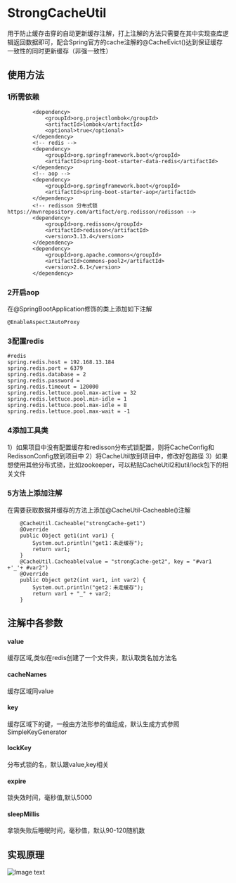 # StrongCacheUtil
用于防止缓存击穿的自动更新缓存注解，打上注解的方法只需要在其中实现查库逻辑返回数据即可，配合Spring官方的cache注解的@CacheEvict()达到保证缓存一致性的同时更新缓存（非强一致性）
## 使用方法
### 1所需依赖
```
        <dependency>
            <groupId>org.projectlombok</groupId>
            <artifactId>lombok</artifactId>
            <optional>true</optional>
        </dependency>
        <!-- redis -->
        <dependency>
            <groupId>org.springframework.boot</groupId>
            <artifactId>spring-boot-starter-data-redis</artifactId>
        </dependency>
        <!-- aop -->
        <dependency>
            <groupId>org.springframework.boot</groupId>
            <artifactId>spring-boot-starter-aop</artifactId>
        </dependency>
        <!-- redisson 分布式锁 https://mvnrepository.com/artifact/org.redisson/redisson -->
        <dependency>
            <groupId>org.redisson</groupId>
            <artifactId>redisson</artifactId>
            <version>3.13.4</version>
        </dependency>
        <dependency>
            <groupId>org.apache.commons</groupId>
            <artifactId>commons-pool2</artifactId>
            <version>2.6.1</version>
        </dependency>
```
### 2开启aop
在@SpringBootApplication修饰的类上添加如下注解
```
@EnableAspectJAutoProxy
```
### 3配置redis
```
#redis
spring.redis.host = 192.168.13.184
spring.redis.port = 6379
spring.redis.database = 2
spring.redis.password =
spring.redis.timeout = 120000
spring.redis.lettuce.pool.max-active = 32
spring.redis.lettuce.pool.min-idle = 1
spring.redis.lettuce.pool.max-idle = 8
spring.redis.lettuce.pool.max-wait = -1
```
### 4添加工具类
1）如果项目中没有配置缓存和redisson分布式锁配置，则将CacheConfig和RedissonConfig放到项目中
2）将CacheUtil放到项目中，修改好包路径
3）如果想使用其他分布式锁，比如zookeeper，可以粘贴CacheUtil2和util/lock包下的相关文件
### 5方法上添加注解
在需要获取数据并缓存的方法上添加@CacheUtil-Cacheable()注解
```
    @CacheUtil.Cacheable("strongCache-get1")
    @Override
    public Object get1(int var1) {
        System.out.println("get1：未走缓存");
        return var1;
    }
    @CacheUtil.Cacheable(value = "strongCache-get2", key = "#var1 +'_'+ #var2")
    @Override
    public Object get2(int var1, int var2) {
        System.out.println("get2：未走缓存");
        return var1 + "_" + var2;
    }
```
## 注解中各参数
#### value
缓存区域,类似在redis创建了一个文件夹，默认取类名加方法名
#### cacheNames  
缓存区域同value
#### key     
缓存区域下的键，一般由方法形参的值组成，默认生成方式参照SimpleKeyGenerator
#### lockKey  
分布式锁的名，默认跟value,key相关
#### expire  
锁失效时间，毫秒值,默认5000
#### sleepMillis
拿锁失败后睡眠时间，毫秒值，默认90-120随机数
## 实现原理
![Image text](http://res.andybaby-edu.com/%E9%98%B2%E7%BC%93%E5%AD%98%E5%87%BB%E7%A9%BF.jpg)
